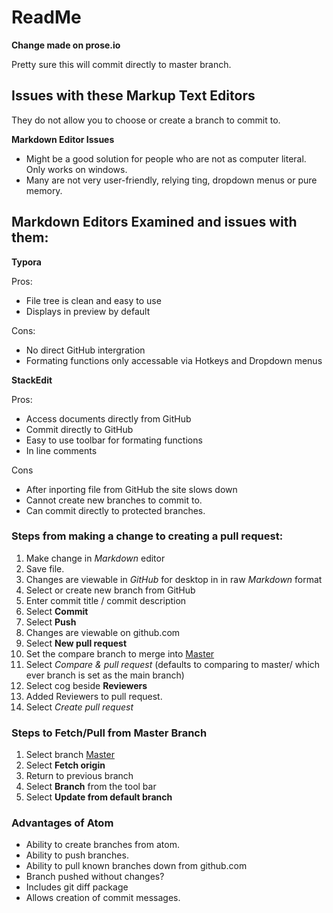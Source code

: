 # ReadMe

**Change made on prose.io**

Pretty sure this will commit directly to master branch.

## Issues with these Markup Text Editors

They do not allow you to choose or create a branch to commit to.

**Markdown Editor Issues**

- Might be a good solution for people who are not as computer literal. Only works on windows.
- Many are not very user-friendly, relying ting, dropdown menus or pure memory.

## **Markdown Editors Examined and issues with them:**

**Typora**

Pros:

- File tree is clean and easy to use
- Displays in preview by default

Cons:

- No direct GitHub intergration
- Formating functions only accessable via Hotkeys and Dropdown menus

**StackEdit**

Pros:

- Access documents directly from GitHub
- Commit directly to GitHub
- Easy to use toolbar for formating functions
- In line comments

Cons

- After inporting file from GitHub the site slows down
- Cannot create new branches to commit to.
- Can commit directly to protected branches.

### Steps from making a change to creating a pull request:

1. Make change in *Markdown* editor
2. Save file.
3. Changes are viewable in *GitHub* for desktop in in raw *Markdown* format
4. Select or create new branch from GitHub
5. Enter commit title / commit description
6. Select **Commit**
7. Select **Push**
8. Changes are viewable on github.com
9. Select **New pull request**
10. Set the compare branch to merge into <u>Master</u>
11. Select *Compare &  pull request* (defaults to comparing to master/ which ever branch is set as the main branch)
12. Select cog beside **Reviewers**
13. Added Reviewers to pull request.
14. Select *Create pull request*

### Steps to Fetch/Pull from Master Branch

1. Select branch <u>Master</u>
2. Select **Fetch origin**
3. Return to previous branch
4. Select **Branch** from the tool bar
5. Select **Update from default branch**

### Advantages of Atom
- Ability to create branches from atom.
- Ability to push branches.
- Ability to pull known branches down from github.com
- Branch pushed without changes?
- Includes git diff package
- Allows creation of commit messages.
